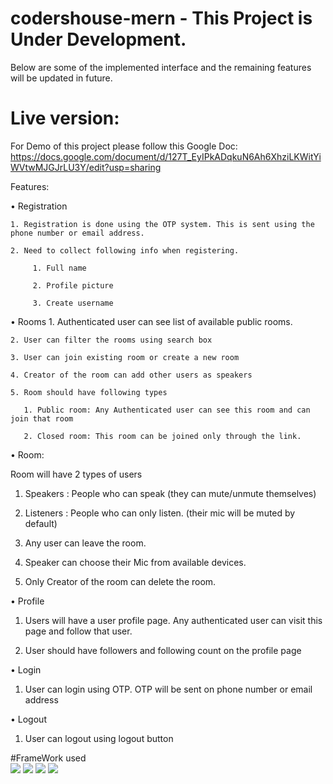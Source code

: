 # codershouse-mern - This Project is Under Development. 
Below are some of the implemented interface and the remaining features will be updated in future.

# Live version:
For Demo of this project please follow this Google Doc: 
https://docs.google.com/document/d/127T_EyIPkADqkuN6Ah6XhziLKWitYiWVtwMJGJrLU3Y/edit?usp=sharing

Features:

• Registration

    1. Registration is done using the OTP system. This is sent using the phone number or email address. 
    
    2. Need to collect following info when registering.
    
         1. Full name
         
         2. Profile picture
         
         3. Create username 
            

• Rooms
    1. Authenticated user can see list of available public rooms.
    
    2. User can filter the rooms using search box
    
    3. User can join existing room or create a new room
    
    4. Creator of the room can add other users as speakers
    
    5. Room should have following types
    
       1. Public room: Any Authenticated user can see this room and can join that room
       
       2. Closed room: This room can be joined only through the link.

• Room:

  Room will have 2 types of users
  
  1. Speakers : People who can speak (they can mute/unmute themselves)
    
  2. Listeners : People who can only listen. (their mic will be muted by default)
     
  3. Any user can leave the room.
     
  4. Speaker can choose their Mic from available devices.
   
  5. Only Creator of the room can delete the room.
     

• Profile

  1. Users will have a user profile page. Any authenticated user can visit this page and follow
that user.

  2. User should have followers and following count on the profile page

• Login

  1. User can login using OTP. OTP will be sent on phone number or email address
     
• Logout

   1. User can logout using logout button

#FrameWork used 
<br>
<img src="https://img.icons8.com/color/50/000000/react-native.png"/> 
<img src="https://img.icons8.com/color/48/000000/nodejs.png"/>
<img src="https://img.icons8.com/color/48/000000/redux.png"/>
<img src="https://img.icons8.com/color/48/000000/mongodb.png"/>

